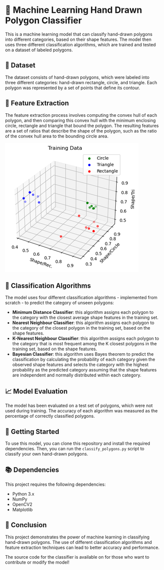 # 🧠 Machine Learning Hand Drawn Polygon Classifier

This is a machine learning model that can classify hand-drawn polygons into different categories, based on their shape features. The model then uses three different classification algorithms, which are trained and tested on a dataset of labeled polygons.

## 🎨 Dataset

The dataset consists of hand-drawn polygons, which were labeled into three different categories: hand-drawn rectangle, circle, and triangle. Each polygon was represented by a set of points that define its contour.

## 🧮 Feature Extraction

The feature extraction process involves computing the convex hull of each polygon, and then comparing this convex hull with the minimum enclosing circle, rectangle and triangle that bound the polygon. The resulting features are a set of ratios that describe the shape of the polygon, such as the ratio of the convex hull area to the bounding circle area.

![Alt text](training_points.png)

## 🤖 Classification Algorithms

The model uses four different classification algorithms - implemented from scratch - to predict the category of unseen polygons:

- **Minimum Distance Classifier**: this algorithm assigns each polygon to the category with the closest average shape features in the training set.
- **Nearest Neighbour Classifier**: this algorithm assigns each polygon to the category of the closest polygon in the training set, based on the shape features.
- **K-Nearest Neighbour Classifier**: this algorithm assigns each polygon to the category that is most frequent among the K closest polygons in the training set, based on the shape features.
- **Bayesian Classifier**: this algorithm uses Bayes theorem to predict the classification by calculating the probability of each category given the observed shape features and selects the category with the highest probability as the predicted category assuming that the shape features are independent and normally distributed within each category. 

## 📈 Model Evaluation

The model has been evaluated on a test set of polygons, which were not used during training. The accuracy of each algorithm was measured as the percentage of correctly classified polygons.

## 🚀 Getting Started

To use this model, you can clone this repository and install the required dependencies. Then, you can run the `classify_polygons.py` script to classify your own hand-drawn polygons.

## 📚 Dependencies

This project requires the following dependencies:

- Python 3.x
- NumPy
- OpenCV2
- Matplotlib

## 📝 Conclusion

This project demonstrates the power of machine learning in classifying hand-drawn polygons. The use of different classification algorithms and feature extraction techniques can lead to better accuracy and performance.

The source code for the classifier is available on for those who want to contribute or modify the model!
